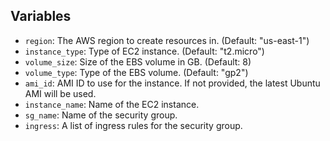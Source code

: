 ## Variables

- `region`: The AWS region to create resources in. (Default: "us-east-1")
- `instance_type`: Type of EC2 instance. (Default: "t2.micro")
- `volume_size`: Size of the EBS volume in GB. (Default: 8)
- `volume_type`: Type of the EBS volume. (Default: "gp2")
- `ami_id`: AMI ID to use for the instance. If not provided, the latest Ubuntu AMI will be used.
- `instance_name`: Name of the EC2 instance.
- `sg_name`: Name of the security group.
- `ingress`: A list of ingress rules for the security group.